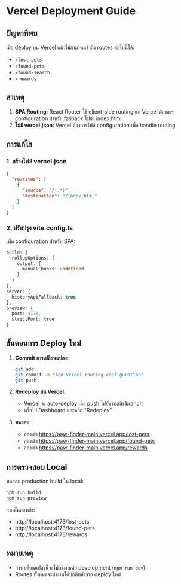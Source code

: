 # Vercel Deployment Guide

## ปัญหาที่พบ
เมื่อ deploy บน Vercel แล้วไม่สามารถเข้าถึง routes ต่อไปนี้ได้:
- `/lost-pets`
- `/found-pets` 
- `/found-search`
- `/rewards`

## สาเหตุ
1. **SPA Routing**: React Router ใช้ client-side routing แต่ Vercel ต้องการ configuration สำหรับ fallback ไปยัง index.html
2. **ไม่มี vercel.json**: Vercel ต้องการไฟล์ configuration เพื่อ handle routing

## การแก้ไข

### 1. สร้างไฟล์ vercel.json
```json
{
  "rewrites": [
    {
      "source": "/(.*)",
      "destination": "/index.html"
    }
  ]
}
```

### 2. ปรับปรุง vite.config.ts
เพิ่ม configuration สำหรับ SPA:
```typescript
build: {
  rollupOptions: {
    output: {
      manualChunks: undefined
    }
  }
},
server: {
  historyApiFallback: true
},
preview: {
  port: 4173,
  strictPort: true
}
```

## ขั้นตอนการ Deploy ใหม่

1. **Commit การเปลี่ยนแปลง**:
   ```bash
   git add .
   git commit -m "Add Vercel routing configuration"
   git push
   ```

2. **Redeploy บน Vercel**:
   - Vercel จะ auto-deploy เมื่อ push ไปยัง main branch
   - หรือไป Dashboard และคลิก "Redeploy"

3. **ทดสอบ**:
   - ลองเข้า https://paw-finder-main.vercel.app/lost-pets
   - ลองเข้า https://paw-finder-main.vercel.app/found-pets
   - ลองเข้า https://paw-finder-main.vercel.app/rewards

## การตรวจสอบ Local

ทดสอบ production build ใน local:
```bash
npm run build
npm run preview
```

จากนั้นลองเข้า:
- http://localhost:4173/lost-pets
- http://localhost:4173/found-pets
- http://localhost:4173/rewards

## หมายเหตุ

- การเปลี่ยนแปลงนี้จะไม่กระทบต่อ development (`npm run dev`)
- Routes ทั้งหมดจะทำงานได้ปกติหลังจาก deploy ใหม่
